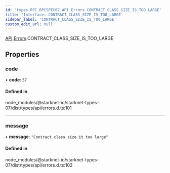 ```yaml
---
id: 'types.RPC.RPCSPEC07.API.Errors.CONTRACT_CLASS_SIZE_IS_TOO_LARGE'
title: 'Interface: CONTRACT_CLASS_SIZE_IS_TOO_LARGE'
sidebar_label: 'CONTRACT_CLASS_SIZE_IS_TOO_LARGE'
custom_edit_url: null
---
```


[API](../namespaces/types.RPC.RPCSPEC07.API.md).[Errors](../namespaces/types.RPC.RPCSPEC07.API.Errors.md).CONTRACT_CLASS_SIZE_IS_TOO_LARGE

## Properties

### code

• **code**: `57`

#### Defined in

node_modules/@starknet-io/starknet-types-07/dist/types/api/errors.d.ts:101

---

### message

• **message**: `"Contract class size it too large"`

#### Defined in

node_modules/@starknet-io/starknet-types-07/dist/types/api/errors.d.ts:102
